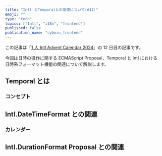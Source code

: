 ```yaml
---
title: "Intl とTemporalとの関連について(#12)"
emoji: ""
type: "tech"
topics: ["Intl", "i18n", "frontend"]
published: false
publication_name: "cybozu_frontend"
---
```


この記事は「[1 人 Intl Advent Calendar 2024](https://adventar.org/calendars/10555)」の 12 日目の記事です。

今回は日時の操作に関する ECMAScript Proposal、Temporal と Intl における日時系フォーマット機能の関連について解説します。

## Temporal とは

### コンセプト

## Intl.DateTimeFormat との関連

### カレンダー

## Intl.DurationFormat Proposal との関連
